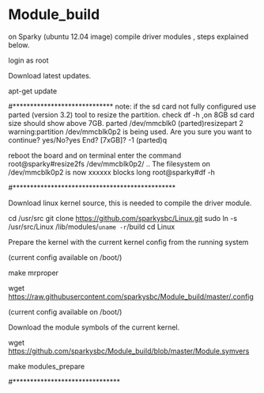 # Module_build

on Sparky (ubuntu 12.04 image) compile driver modules , steps explained below.

login as root

Download latest updates.

apt-get update

#*****************************
note: if the sd card not fully configured use parted (version 3.2) tool to resize the partition.
check df -h ,on 8GB sd card size should show above 7GB.
parted /dev/mmcblk0
(parted)resizepart 2
warning:partition /dev/mmcblk0p2 is being used. Are you sure you want to continue?
yes/No?yes
End? [7xGB]? -1
(parted)q

reboot the board and on terminal enter the command
root@sparky#resize2fs /dev/mmcblk0p2/
..
The filesystem on /dev/mmcblk0p2 is now  xxxxxx blocks long
root@sparky#df -h

#***********************************************


Download linux kernel source, this is needed to compile the driver module.

cd /usr/src
git clone https://github.com/sparkysbc/Linux.git
sudo ln -s /usr/src/Linux /lib/modules/`uname -r`/build
cd Linux

Prepare the kernel with the current kernel config from the running system

(current config available on /boot/)

make mrproper 

wget https://raw.githubusercontent.com/sparkysbc/Module_build/master/.config

(current config available on /boot/)

Download the module symbols of the current kernel.

wget https://github.com/sparkysbc/Module_build/blob/master/Module.symvers

make modules_prepare

#*******************************                                                                          
